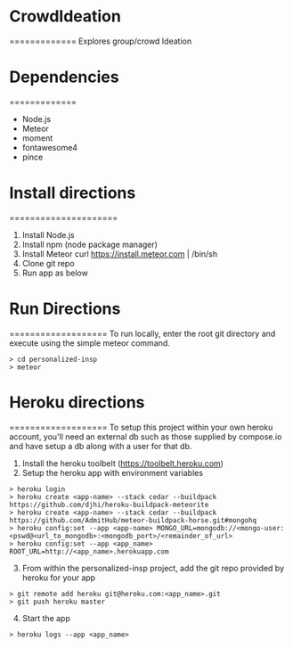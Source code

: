 # CrowdIdeation
=============
Explores group/crowd Ideation


# Dependencies
=============
* Node.js
* Meteor
* moment
* fontawesome4
* pince



# Install directions
=====================
1. Install Node.js
2. Install npm (node package manager)
3. Install Meteor curl https://install.meteor.com | /bin/sh
4. Clone git repo
5. Run app as below

# Run Directions
===================
To run locally, enter the root git directory and execute using the simple meteor command.

```
> cd personalized-insp
> meteor
```

# Heroku directions
===================
To setup this project within your own heroku account, you'll need
an external db such as those supplied by compose.io and have setup
a db along with a user for that db.

1. Install the heroku toolbelt (https://toolbelt.heroku.com)
2. Setup the heroku app with environment variables
```
> heroku login 
> heroku create <app-name> --stack cedar --buildpack https://github.com/djhi/heroku-buildpack-meteorite 
> heroku create <app-name> --stack cedar --buildpack https://github.com/AdmitHub/meteor-buildpack-horse.git#mongohq
> heroku config:set --app <app-name> MONGO_URL=mongodb://<mongo-user:<pswd@<url_to_mongodb>:<mongodb_port>/<remainder_of_url>
> heroku config:set --app <app_name> ROOT_URL=http://<app_name>.herokuapp.com
```
3. From within the personalized-insp project, add the git repo provided by heroku for your app
```
> git remote add heroku git@heroku.com:<app_name>.git
> git push heroku master
```
4. Start the app
```
> heroku logs --app <app_name>
```


